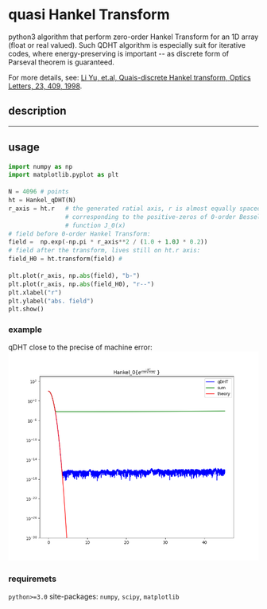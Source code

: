 # quasi Hankel Transform  

python3 algorithm that perform zero-order Hankel Transform for an 1D array (float or real valued). 
Such QDHT algorithm is especially suit for iterative codes, where energy-preserving is important -- as discrete form of Parseval theorem is  guaranteed.

For more details, see: 
[Li Yu, et.al, Quais-discrete Hankel transform, Optics Letters, 23, 409, 1998](https://www.osapublishing.org/ol/abstract.cfm?&uri=ol-23-6-409). 


## description 

----
## usage
```python
import numpy as np 
import matplotlib.pyplot as plt 

N = 4096 # points 
ht = Hankel_qDHT(N) 
r_axis = ht.r   # the generated ratial axis, r is almost equally spaced, 
                # corresponding to the positive-zeros of 0-order Bessel 
                # function J_0(x) 
# field before 0-order Hankel Transform: 
field =  np.exp(-np.pi * r_axis**2 / (1.0 + 1.0J * 0.2)) 
# field after the transform, lives still on ht.r axis: 
field_H0 = ht.transform(field) # 

plt.plot(r_axis, np.abs(field), "b-") 
plt.plot(r_axis, np.abs(field_H0), "r--") 
plt.xlabel("r") 
plt.ylabel("abs. field") 
plt.show() 
```

### example
qDHT close to the precise of machine error: 
![compare with the direct-sum result](https://github.com/scientific-computing-collections/Hankel-transform-qDHT/blob/main/qDHT-compare-with-direct-sum.png)

### requiremets 

`python>=3.0` 
site-packages: `numpy`, `scipy`, `matplotlib` 
